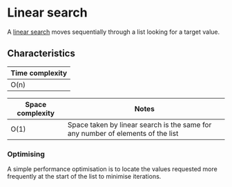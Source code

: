 # Linear search
A [linear search](https://en.wikipedia.org/wiki/Linear_search) moves sequentially through a list looking for a target value.

## Characteristics
|Time complexity
|-
|O(n)

|Space complexity |Notes
|- |-
|O(1) |Space taken by linear search is the same for any number of elements of the list

### Optimising
A simple performance optimisation is to locate the values requested more frequently at the start of the list to minimise iterations.